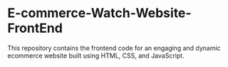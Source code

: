 # E-commerce-Watch-Website-FrontEnd
This repository contains the frontend code for an engaging and dynamic ecommerce website built using HTML, CSS, and JavaScript. 
